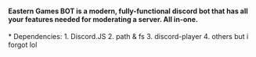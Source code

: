 <h4> Eastern Games BOT is a modern, fully-functional discord bot that has all your features needed for moderating a server. All in-one.</h4>
* Dependencies: 
1. Discord.JS
2. path & fs
3. discord-player
4. others but i forgot lol